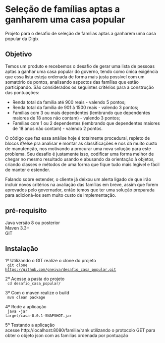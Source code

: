 # Seleção de famílias aptas a ganharem uma casa popular
Projeto para o desafio de seleção de famílias aptas a ganharem uma casa popular da Digix

## Objetivo

Temos um produto e recebemos o desafio de gerar uma lista de pessoas aptas a ganhar uma casa popular do governo, tendo como única exigência que essa lista esteja ordenada de forma mais justa possível com um somatório de pontos, analisando aspectos das famílias que estão participando. São considerados os seguintes critérios para a construção das pontuações:

- Renda total da família até 900 reais - valendo 5 pontos;
- Renda total da família de 901 à 1500 reais - valendo 3 pontos;
- Famílias com 3 ou mais dependentes  (lembrando que dependentes maiores de 18 anos não contam) - valendo 3 pontos;
- Famílias com 1 ou 2 dependentes  (lembrando que dependentes maiores de 18 anos não contam) - valendo 2 pontos.

O código que faz essa análise hoje é totalmente procedural, repleto de blocos if/else pra analisar e montar as classificações e nos dá muito custo de manutenção, nos motivando a procurar uma nova solução para este problema. Seu desafio é justamente isso, codificar uma forma melhor de chegar no mesmo resultado usando e abusando da orientação à objetos, criando classes e métodos de uma forma que fique tudo mais legível e fácil de manter e estender.

Falando sobre estender, o cliente já deixou um alerta ligado de que irão incluir novos critérios na avaliação das famílias em breve, assim que forem aprovados pelo governador, então temos que ter uma solução preparada para adicioná-los sem muito custo de implementação.

## pré-requisito
Java versão 8 ou posterior <br>
Maven 3.3+<br>
GIT<br>

## Instalação
1º Utilizando o GIT realize o clone do projeto<br>
<code> git clone https://github.com/gneiva/desafio_casa_popular.git </code>

2º Acesse a pasta do projeto<br>
<code> cd desafio_casa_popular/  </code>

3º Com o maven realize o build<br>
<code> mvn clean package  </code>

4º Rode a aplicação<br>
<code> java -jar target/casa-0.0.1-SNAPSHOT.jar  </code>

5º Testando a aplicação<br>
acesse http://localhost:8080/familia/rank utilizando o protocolo GET para obter o objeto json com as familias ordenada por pontuação
